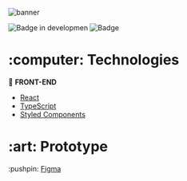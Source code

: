 ![banner](https://github.com/user-attachments/assets/3fc9393e-2e75-44ac-8766-686f87674698)

![Badge in developmen](http://img.shields.io/static/v1?label=STATUS&message=finished&color=GREEN&style=for-the-badge) 
![Badge](https://img.shields.io/badge/With-Rocketseat-%237159c1?style=for-the-badge&logo=purple)
<h1>:computer: Technologies</h1>

:pushpin: <b>FRONT-END</b>
- <a href="https://reactjs.org">React</a> 
- <a href="https://www.typescriptlang.org">TypeScript</a>
- <a href="https://styled-components.com">Styled Components</a>

<h1>:art: Prototype</h1>
:pushpin: <a href="https://www.figma.com/design/pcvvz3RGYv5NQWE5NMp9aQ/Ignite-Timer-(Community)?node-id=11-599&node-type=frame&t=S7NXuZeAWZS4B8xB-0">Figma</a>
<br /><br />




